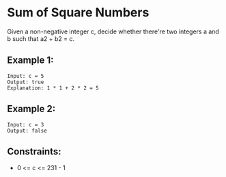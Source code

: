 # Sum of Square Numbers

Given a non-negative integer c, decide whether there're two integers a and b such that a2 + b2 = c.

## Example 1:

```
Input: c = 5
Output: true
Explanation: 1 * 1 + 2 * 2 = 5
```

## Example 2:

```
Input: c = 3
Output: false
```

## Constraints:

- 0 <= c <= 231 - 1

